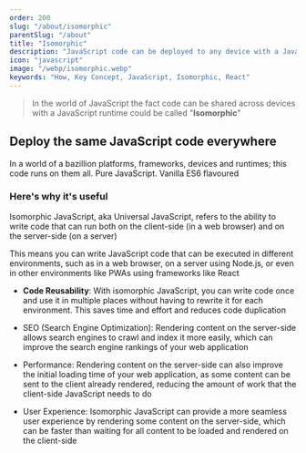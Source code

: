 ```yaml
---
order: 200
slug: "/about/isomorphic"
parentSlug: "/about"
title: "Isomorphic"
description: "JavaScript code can be deployed to any device with a JavaScript runtime"
icon: "javascript"
image: "/webp/isomorphic.webp"
keywords: "How, Key Concept, JavaScript, Isomorphic, React"
---
```

> In the world of JavaScript the fact code can be shared across devices with a JavaScript runtime could be called "**Isomorphic**"

## Deploy the same JavaScript code everywhere

In a world of a bazillion platforms, frameworks, devices and runtimes; this code runs on them all. Pure JavaScript. Vanilla ES6 flavoured

### Here's why it's useful

Isomorphic JavaScript, aka Universal JavaScript, refers to the ability to write code that can run both on the client-side (in a web browser) and on the server-side (on a server)

This means you can write JavaScript code that can be executed in different environments, such as in a web browser, on a server using Node.js, or even in other environments like PWAs using frameworks like React

- **Code Reusability**: With isomorphic JavaScript, you can write code once and use it in multiple places without having to rewrite it for each environment. This saves time and effort and reduces code duplication

- SEO (Search Engine Optimization): Rendering content on the server-side allows search engines to crawl and index it more easily, which can improve the search engine rankings of your web application

- Performance: Rendering content on the server-side can also improve the initial loading time of your web application, as some content can be sent to the client already rendered, reducing the amount of work that the client-side JavaScript needs to do

- User Experience: Isomorphic JavaScript can provide a more seamless user experience by rendering some content on the server-side, which can be faster than waiting for all content to be loaded and rendered on the client-side
